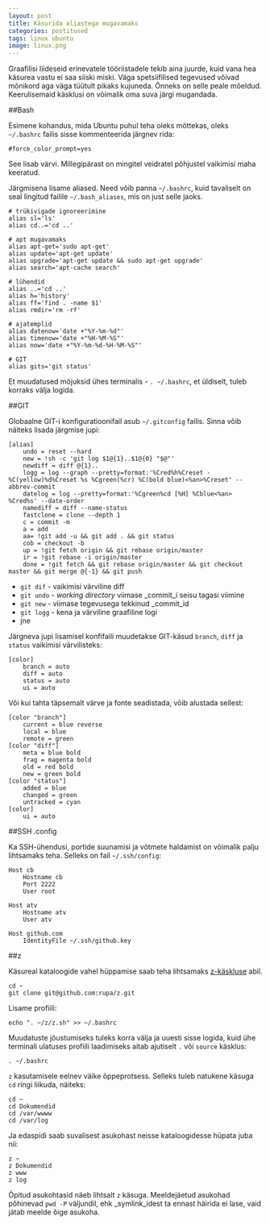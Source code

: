 ```yaml
---
layout: post
title: Käsurida aliastega mugavamaks
categories: postitused
tags: linux ubuntu
image: linux.png
---
```

Graafilisi liideseid erinevatele tööriistadele tekib aina juurde, kuid vana hea käsurea vastu ei saa siiski miski. Väga spetsiifilised tegevused võivad mõnikord aga väga tüütult pikaks kujuneda. Õnneks on selle peale mõeldud. Keerulisemaid käsklusi on võimalik oma suva järgi mugandada.


##Bash

Esimene kohandus, mida Ubuntu puhul teha oleks mõttekas, oleks `~/.bashrc` failis sisse kommenteerida järgnev rida:

    #force_color_prompt=yes

See lisab värvi. Millegipärast on mingitel veidratel põhjustel vaikimisi maha keeratud.

Järgmisena lisame aliased. Need võib panna `~/.bashrc`, kuid tavaliselt on seal lingitud failile `~/.bash_aliases`, mis on just selle jaoks.

    # trükivigade ignoreerimine
    alias sl='ls'
    alias cd..='cd ..'

    # apt mugavamaks
    alias apt-get='sudo apt-get'
    alias update='apt-get update'
    alias upgrade='apt-get update && sudo apt-get upgrade'
    alias search='apt-cache search'

    # lühendid
    alias ..='cd ..'
    alias h='history'
    alias ff='find . -name $1'
    alias rmdir='rm -rf'

    # ajatemplid
    alias datenow='date +"%Y-%m-%d"'
    alias timenow='date +"%H-%M-%S"'
    alias now='date +"%Y-%m-%d-%H-%M-%S"'

    # GIT
    alias gits='git status'

Et muudatused mõjuksid ühes terminalis - `. ~/.bashrc`, et üldiselt, tuleb korraks välja logida.


##GIT

Globaalne GIT-i konfiguratioonifail asub `~/.gitconfig` failis. Sinna võib näiteks lisada järgmise jupi:

    [alias]
        undo = reset --hard
        new = !sh -c 'git log $1@{1}..$1@{0} "$@"'
        newdiff = diff @{1}..
        logg = log --graph --pretty=format:'%Cred%h%Creset -%C(yellow)%d%Creset %s %Cgreen(%cr) %C(bold blue)<%an>%Creset' --abbrev-commit
        datelog = log --pretty=format:'%Cgreen%cd [%H] %Cblue<%an> %Cred%s' --date-order
        namediff = diff --name-status
        fastclone = clone --depth 1
        c = commit -m
        a = add
        aa= !git add -u && git add . && git status
        cob = checkout -b
        up = !git fetch origin && git rebase origin/master
        ir = !git rebase -i origin/master
        done = !git fetch && git rebase origin/master && git checkout master && git merge @{-1} && git push

* `git dif` - vaikimisi värviline diff
* `git undo` - _working directory_ viimase _commit_i seisu tagasi viimine
* `git new` - viimase tegevusega tekkinud _commit_id
* `git logg` - kena ja värviline graafiline logi
* jne

Järgneva jupi lisamisel konfifaili muudetakse GIT-käsud `branch`, `diff` ja `status` vaikimisi värvilisteks:

    [color]
        branch = auto
        diff = auto
        status = auto
        ui = auto

Või kui tahta täpsemalt värve ja fonte seadistada, võib alustada sellest:

    [color "branch"]
        current = blue reverse
        local = blue
        remote = green
    [color "diff"]
        meta = blue bold
        frag = magenta bold
        old = red bold
        new = green bold
    [color "status"]
        added = blue
        changed = green
        untracked = cyan
    [color]
        ui = auto


##SSH .config

Ka SSH-ühendusi, portide suunamisi ja võtmete haldamist on võimalik palju lihtsamaks teha. Selleks on fail `~/.ssh/config`:

    Host cb
        Hostname cb
        Port 2222
        User root

    Host atv
        Hostname atv
        User atv

    Host github.com
        IdentityFile ~/.ssh/github.key


##z

Käsureal kataloogide vahel hüppamise saab teha lihtsamaks [z-käskluse](https://github.com/rupa/z) abil.

    cd ~
    git clone git@github.com:rupa/z.git

Lisame profiili:

    echo ". ~/z/z.sh" >> ~/.bashrc

Muudatuste jõustumiseks tuleks korra välja ja uuesti sisse logida, kuid ühe terminali ulatuses profiili laadimiseks aitab ajutiselt `.` või `source` käsklus:

    . ~/.bashrc

`z` kasutamisele eelnev väike õppeprotsess. Selleks tuleb natukene käsuga `cd` ringi liikuda, näiteks:

    cd ~
    cd Dokumendid
    cd /var/wwww
    cd /var/log

Ja edaspidi saab suvalisest asukohast neisse kataloogidesse hüpata juba nii:

    z ~
    z Dokumendid
    z www
    z log

Õpitud asukohtasid näeb lihtsalt `z` käsuga. Meeldejäetud asukohad põhinevad `pwd -P` väljundil, ehk _symlink_idest ta ennast häirida ei lase, vaid jätab meelde õige asukoha.

